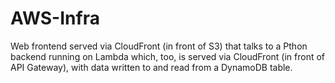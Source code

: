# AWS-Infra
Web frontend served via CloudFront (in front of S3) that talks to a Pthon backend running on Lambda which, too, is served via CloudFront (in front of API Gateway), with data written to and read from a DynamoDB table.
